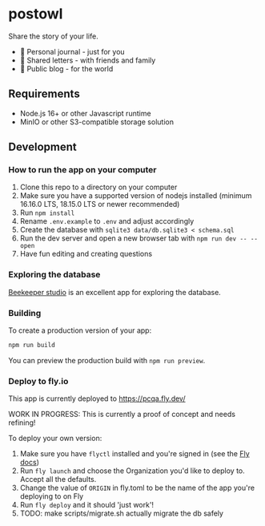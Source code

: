 # postowl

Share the story of your life.

- 🧡 Personal journal - just for you
- 💛 Shared letters - with friends and family
- 💚 Public blog - for the world

## Requirements

- Node.js 16+ or other Javascript runtime
- MinIO or other S3-compatible storage solution

## Development

### How to run the app on your computer

1. Clone this repo to a directory on your computer
1. Make sure you have a supported version of nodejs installed (minimum 16.16.0 LTS, 18.15.0 LTS or newer recommended)
1. Run `npm install`
1. Rename `.env.example` to `.env` and adjust accordingly
1. Create the database with `sqlite3 data/db.sqlite3 < schema.sql`
1. Run the dev server and open a new browser tab with `npm run dev -- --open`
1. Have fun editing and creating questions

### Exploring the database

[Beekeeper studio](https://github.com/beekeeper-studio/beekeeper-studio/releases) is an excellent app for exploring the database.

### Building

To create a production version of your app:

```bash
npm run build
```

You can preview the production build with `npm run preview`.

### Deploy to fly.io

This app is currently deployed to https://pcqa.fly.dev/

WORK IN PROGRESS: This is currently a proof of concept and needs refining!

To deploy your own version:

1. Make sure you have `flyctl` installed and you're signed in (see the [Fly docs](https://fly.io/docs/hands-on/install-flyctl/))
1. Run `fly launch` and choose the Organization you'd like to deploy to. Accept all the defaults.
1. Change the value of `ORIGIN` in fly.toml to be the name of the app you're deploying to on Fly
1. Run `fly deploy` and it should 'just work'!
1. TODO: make scripts/migrate.sh actually migrate the db safely
